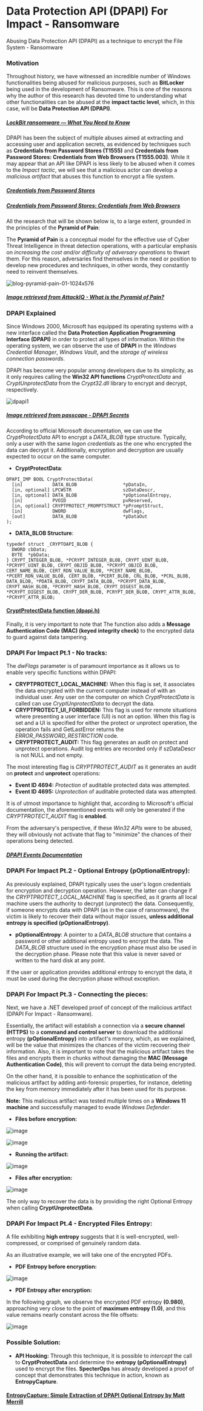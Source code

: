 # Data Protection API (DPAPI) For Impact - Ransomware
Abusing Data Protection API (DPAPI) as a technique to encrypt the File System - Ransomware

### Motivation

Throughout history, we have witnessed an incredible number of Windows functionalities being abused for malicious purposes, such as **BitLocker** being used in the development of Ransomware. This is one of the reasons why the author of this research has devoted time to understanding what other functionalities can be abused at the **impact tactic level**, which, in this case, will be **Data Protection API (DPAPI)**.

##### [LockBit ransomware — What You Need to Know](https://www.kaspersky.com/resource-center/threats/lockbit-ransomware)

DPAPI has been the subject of multiple abuses aimed at extracting and accessing user and application secrets, as evidenced by techniques such as **Credentials from Password Stores (T1555)** and **Credentials from Password Stores: Credentials from Web Browsers (T1555.003)**. While it may appear that an API like DPAPI is less likely to be abused when it comes to the *Impact tactic*, we will see that a malicious actor can develop a *malicious artifact* that abuses this function to encrypt a file system.

##### [Credentials from Password Stores ](https://attack.mitre.org/techniques/T1555/)
##### [Credentials from Password Stores: Credentials from Web Browsers](https://attack.mitre.org/techniques/T1555/003/)

All the research that will be shown below is, to a large extent, grounded in the principles of the **Pyramid of Pain**:

The **Pyramid of Pain** is a conceptual model for the effective use of Cyber Threat Intelligence in threat detection operations, with a particular emphasis on *increasing the cost and/or difficulty of adversary operations* to thwart them.
For this reason, adversaries find themselves in the need or position to develop new procedures and techniques, in other words, they constantly need to reinvent themselves.

![blog-pyramid-pain-01-1024x576](https://github.com/CarlosG13/Data-Protection-API-DPAPI-For-Impact---Ransomware/assets/69405457/6ea4fb61-61e0-4e8c-9ac3-4dd865b835e5)

##### [Image retrieved from AttackIQ - What is the Pyramid of Pain?](https://www.attackiq.com/glossary/pyramid-of-pain/)

### DPAPI Explained

Since Windows 2000, Microsoft has equipped its operating systems with a new interface called the **Data Protection Application Programming Interface (DPAPI)** in order to protect all types of information. Within the operating system, we can observe the use of **DPAPI** in the *Windows Credential Manager*, *Windows Vault*, and the *storage of wireless connection passwords*.

DPAPI has become very popular among developers due to its simplicity, as it only requires calling the **Win32 API functions** *CryptProtectData* and *CryptUnprotectData* from the *Crypt32.dll* library to encrypt and decrypt, respectively.


![dpapi1](https://github.com/CarlosG13/Data-Protection-API-DPAPI-For-Impact---Ransomware/assets/69405457/cd83524b-8cff-440c-9df6-ff0d1584ba1c)

##### [Image retrieved from passcape - DPAPI Secrets](https://www.passcape.com/index.php?section=docsys&cmd=details&id=28)

According to official Microsoft documentation, we can use the *CryptProtectData* API to encrypt a *DATA_BLOB* type structure. Typically, only a user with the same *logon credentials* as the one who encrypted the data can decrypt it. Additionally, encryption and decryption are usually expected to occur on the same computer.

* **CryptProtectData**:

```cp
DPAPI_IMP BOOL CryptProtectData(
  [in]           DATA_BLOB                 *pDataIn,
  [in, optional] LPCWSTR                   szDataDescr,
  [in, optional] DATA_BLOB                 *pOptionalEntropy,
  [in]           PVOID                     pvReserved,
  [in, optional] CRYPTPROTECT_PROMPTSTRUCT *pPromptStruct,
  [in]           DWORD                     dwFlags,
  [out]          DATA_BLOB                 *pDataOut
);
```

* **DATA_BLOB Structure**:

```cp 
typedef struct _CRYPTOAPI_BLOB {
  DWORD cbData;
  BYTE  *pbData;
} CRYPT_INTEGER_BLOB, *PCRYPT_INTEGER_BLOB, CRYPT_UINT_BLOB, *PCRYPT_UINT_BLOB, CRYPT_OBJID_BLOB, *PCRYPT_OBJID_BLOB, CERT_NAME_BLOB, CERT_RDN_VALUE_BLOB, *PCERT_NAME_BLOB, *PCERT_RDN_VALUE_BLOB, CERT_BLOB, *PCERT_BLOB, CRL_BLOB, *PCRL_BLOB, DATA_BLOB, *PDATA_BLOB, CRYPT_DATA_BLOB, *PCRYPT_DATA_BLOB, CRYPT_HASH_BLOB, *PCRYPT_HASH_BLOB, CRYPT_DIGEST_BLOB, *PCRYPT_DIGEST_BLOB, CRYPT_DER_BLOB, PCRYPT_DER_BLOB, CRYPT_ATTR_BLOB, *PCRYPT_ATTR_BLOB;
```
#### [CryptProtectData function (dpapi.h)](https://learn.microsoft.com/en-us/windows/win32/api/dpapi/nf-dpapi-cryptprotectdata)


Finally, it is very important to note that The function also adds a **Message Authentication Code (MAC) (keyed integrity check)** to the encrypted data to guard against data tampering.

### DPAPI For Impact Pt.1 - No tracks:

The *dwFlags* parameter is of paramount importance as it allows us to enable very specific functions within DPAPI:

- **CRYPTPROTECT_LOCAL_MACHINE:** When this flag is set, it associates the data encrypted with the current computer instead of with an individual user. Any user on the computer on which *CryptProtectData* is called can use *CryptUnprotectData* to decrypt the data. 
- **CRYPTPROTECT_UI_FORBIDDEN:**  This flag is used for remote situations where presenting a user interface (UI) is not an option. When this flag is set and a UI is specified for either the protect or unprotect operation, the operation fails and GetLastError returns the *ERROR_PASSWORD_RESTRICTION* code. 
- **CRYPTPROTECT_AUDIT:**  This flag generates an audit on protect and unprotect operations. Audit log entries are recorded only if szDataDescr is not NULL and not empty. 

The most interesting flag is *CRYPTPROTECT_AUDIT* as it generates an audit on **protect** and **unprotect** operations:

- **Event ID 4694:** *Protection* of auditable protected data was attempted.
- **Event ID 4695:** *Unprotection* of auditable protected data was attempted.

It is of utmost importance to highlight that, according to Microsoft's official documentation, the aforementioned events will only be generated if the *CRYPTPROTECT_AUDIT* flag is **enabled**.

From the adversary's perspective, if these *Win32 APIs* were to be abused, they will obviously not activate that flag to "minimize" the chances of their operations being detected.

##### [DPAPI Events Documentation](https://learn.microsoft.com/en-us/windows/security/threat-protection/auditing/audit-dpapi-activity)

### DPAPI For Impact Pt.2 - Optional Entropy (pOptionalEntropy):

As previously explained, DPAPI typically uses the user's logon credentials for encryption and decryption operation. However, the latter can change if the *CRYPTPROTECT_LOCAL_MACHINE* flag is specified, as it grants all local machine users the authority to decrypt (unprotect) the data. Consequently, if someone encrypts data with DPAPI (as in the case of ransomware), the victim is likely to recover their data without major issues, **unless additional entropy is specified (pOptionalEntropy)**. 

* **pOptionalEntropy**: 
A pointer to a *DATA_BLOB* structure that contains a password or other additional entropy used to encrypt the data. The *DATA_BLOB* structure used in the encryption phase must also be used in the decryption phase. Please note that this value is never saved or written to the hard disk at any point.

If the user or application provides additional entropy to encrypt the data, it must be used during the decryption phase without exception.

### DPAPI For Impact Pt.3 - Connecting the pieces:

Next, we have a .NET developed proof of concept of the malicious artifact (DPAPI For Impact - Ransomware). 

Essentially, the artifact will establish a connection via a **secure channel (HTTPS)** to a **command and control server** to download the additional entropy **(pOptionalEntropy)** into artifact's memory, which, as we explained, will be the value that minimizes the chances of the victim recovering their information.
Also, it is important to note that the malicious artifact takes the files and encrypts them in chunks without damaging the **MAC (Message Authentication Code)**, this will prevent to corrupt the data being encrypted.

On the other hand, it is possible to enhance the sophistication of the malicious artifact by adding anti-forensic properties, for instance, deleting the key from memory immediately after it has been used for its purpose.

**Note:** This malicious artifact was tested multiple times on a **Windows 11 machine** and successfully managed to evade *Windows Defender*.

* **Files before encryption:**

![image](https://github.com/CarlosG13/Data-Protection-API-DPAPI-For-Impact---Ransomware/assets/69405457/f98176d0-c4e0-44db-80a9-f49cc3819f07)

![image](https://github.com/CarlosG13/Data-Protection-API-DPAPI-For-Impact---Ransomware/assets/69405457/fff0655b-f970-4fc4-9d42-c1c9f85ae43f)

* **Running the artifact:**

![image](https://github.com/CarlosG13/Data-Protection-API-DPAPI-For-Impact---Ransomware/assets/69405457/7fe9486f-bef0-418e-b1a4-f2dea6f47c5d)

* **Files after encryption:**

![image](https://github.com/CarlosG13/Data-Protection-API-DPAPI-For-Impact---Ransomware/assets/69405457/406a5e29-af9c-4824-84c5-e030766e2502)

The only way to recover the data is by providing the right Optional Entropy when calling **CryptUnprotectData**.

### DPAPI For Impact Pt.4 - Encrypted Files Entropy:

A file exhibiting **high entropy** suggests that it is well-encrypted, well-compressed, or comprised of genuinely random data.

As an illustrative example, we will take one of the encrypted PDFs.

* **PDF Entropy before encryption:**

![image](https://github.com/CarlosG13/Data-Protection-API-DPAPI-For-Impact---Ransomware/assets/69405457/fd45fbfd-a534-4f67-8304-40022b9048cd)

* **PDF Entropy after encryption:**

In the following graph, we observe the encrypted PDF entropy **(0.980)**, approaching very close to the point of **maximum entropy (1.0)**, and this value remains nearly constant across the file offsets:

![image](https://github.com/CarlosG13/Data-Protection-API-DPAPI-For-Impact---Ransomware/assets/69405457/5a0871aa-8bed-4c15-9dd6-e73b42af2201)

### Possible Solution:

* **API Hooking:** Through this technique, it is possible to *intercept* the call to **CryptProtectData** and determine the **entropy (pOptionalEntropy)** used to encrypt the files. 
**SpecterOps** has already developed a proof of concept that demonstrates this technique in action, known as **EntropyCapture**.

#### [EntropyCapture: Simple Extraction of DPAPI Optional Entropy by Matt Merrill](https://posts.specterops.io/entropycapture-simple-extraction-of-dpapi-optional-entropy-6885196d54d0)
